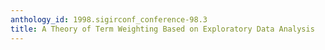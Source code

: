 ```yaml
---
anthology_id: 1998.sigirconf_conference-98.3
title: A Theory of Term Weighting Based on Exploratory Data Analysis
---
```

